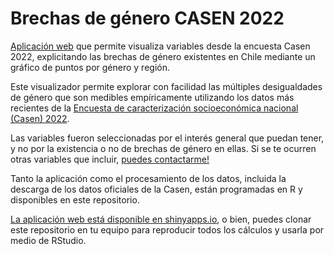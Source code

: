 # Brechas de género CASEN 2022

[Aplicación web](https://bastianoleah.shinyapps.io/casen_brechas_genero) que permite visualiza variables desde la encuesta Casen 2022, explicitando las brechas de género existentes en Chile mediante un gráfico de puntos por género y región.

Este visualizador permite explorar con facilidad las múltiples desigualdades de género que son medibles empíricamente utilizando los datos más recientes de la [Encuesta de caracterización socioeconómica nacional (Casen) 2022](https://observatorio.ministeriodesarrollosocial.gob.cl/encuesta-casen-2022).

Las variables fueron seleccionadas por el interés general que puedan tener, y no por la existencia o no de brechas de género en ellas. Si se te ocurren otras variables que incluir, [puedes contactarme!](https://bastian.olea.biz)

Tanto la aplicación como el procesamiento de los datos, incluida la descarga de los datos oficiales de la Casen, están programadas en R y disponibles en este repositorio.

[La aplicación web está disponible en shinyapps.io](https://bastianoleah.shinyapps.io/casen_brechas_genero), o bien, puedes clonar este repositorio en tu equipo para reproducir todos los cálculos y usarla por medio de RStudio.
